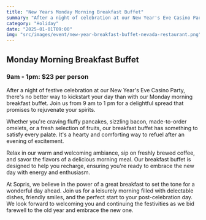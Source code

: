 ```yaml
---
title: "New Years Monday Morning Breakfast Buffet"
summary: "After a night of celebration at our New Year's Eve Casino Party, recharge your spirits with our Monday morning breakfast buffet from 9 am to 1 pm. Savor a hearty breakfast spread, perfect for starting your day off right."
category: "Holiday"
date: "2025-01-01T09:00"
img: "src/images/event/new-year-breakfast-buffet-nevada-restaurant.png"
---
```

## **Monday Morning Breakfast Buffet** 
### **9am - 1pm: $23 per person**
After a night of festive celebration at our New Year's Eve Casino Party, there's no better way to kickstart your day than with our Monday morning breakfast buffet. Join us from 9 am to 1 pm for a delightful spread that promises to rejuvenate your spirits.

Whether you're craving fluffy pancakes, sizzling bacon, made-to-order omelets, or a fresh selection of fruits, our breakfast buffet has something to satisfy every palate. It's a hearty and comforting way to refuel after an evening of excitement.

Relax in our warm and welcoming ambiance, sip on freshly brewed coffee, and savor the flavors of a delicious morning meal. Our breakfast buffet is designed to help you recharge, ensuring you're ready to embrace the new day with energy and enthusiasm.

At Sopris, we believe in the power of a great breakfast to set the tone for a wonderful day ahead. Join us for a leisurely morning filled with delectable dishes, friendly smiles, and the perfect start to your post-celebration day. We look forward to welcoming you and continuing the festivities as we bid farewell to the old year and embrace the new one.